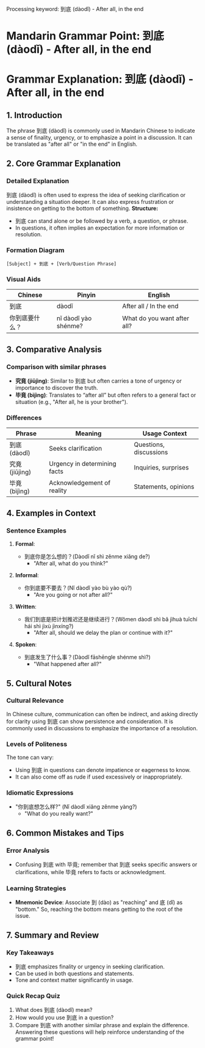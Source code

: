 Processing keyword: 到底 (dàodǐ) - After all, in the end
# Mandarin Grammar Point: 到底 (dàodǐ) - After all, in the end
# Grammar Explanation: 到底 (dàodǐ) - After all, in the end
## 1. Introduction
The phrase 到底 (dàodǐ) is commonly used in Mandarin Chinese to indicate a sense of finality, urgency, or to emphasize a point in a discussion. It can be translated as "after all" or "in the end" in English.
## 2. Core Grammar Explanation
### Detailed Explanation
到底 (dàodǐ) is often used to express the idea of seeking clarification or understanding a situation deeper. It can also express frustration or insistence on getting to the bottom of something. 
**Structure:**
- 到底 can stand alone or be followed by a verb, a question, or phrase.
- In questions, it often implies an expectation for more information or resolution.
### Formation Diagram
```
[Subject] + 到底 + [Verb/Question Phrase]
```
### Visual Aids
| Chinese     | Pinyin | English                      |
|-------------|--------|------------------------------|
| 到底        | dàodǐ  | After all / In the end      |
| 你到底要什么？| nǐ dàodǐ yào shénme? | What do you want after all? |
## 3. Comparative Analysis
### Comparison with similar phrases
- **究竟 (jiūjìng)**: Similar to 到底 but often carries a tone of urgency or importance to discover the truth.
- **毕竟 (bìjìng)**: Translates to “after all” but often refers to a general fact or situation (e.g., "After all, he is your brother").
### Differences
| Phrase     | Meaning                               | Usage Context                      |
|------------|---------------------------------------|------------------------------------|
| 到底 (dàodǐ)  | Seeks clarification                 | Questions, discussions              |
| 究竟 (jiūjìng) | Urgency in determining facts        | Inquiries, surprises                |
| 毕竟 (bìjìng)  | Acknowledgement of reality          | Statements, opinions                |
## 4. Examples in Context
### Sentence Examples
1. **Formal**:
   - 到底你是怎么想的？(Dàodǐ nǐ shì zěnme xiǎng de?)
     - "After all, what do you think?"
   
2. **Informal**:
   - 你到底要不要去？(Nǐ dàodǐ yào bù yào qù?)
     - "Are you going or not after all?"
3. **Written**:
   - 我们到底是把计划推迟还是继续进行？(Wǒmen dàodǐ shì bǎ jìhuà tuīchí hái shì jìxù jìnxíng?)
     - "After all, should we delay the plan or continue with it?"
4. **Spoken**:
   - 到底发生了什么事？(Dàodǐ fāshēngle shénme shì?)
     - "What happened after all?"
## 5. Cultural Notes
### Cultural Relevance
In Chinese culture, communication can often be indirect, and asking directly for clarity using 到底 can show persistence and consideration. It is commonly used in discussions to emphasize the importance of a resolution.
### Levels of Politeness
The tone can vary:
- Using 到底 in questions can denote impatience or eagerness to know.
- It can also come off as rude if used excessively or inappropriately.
### Idiomatic Expressions
- "你到底想怎么样?" (Nǐ dàodǐ xiǎng zěnme yàng?)
  - "What do you really want?"
## 6. Common Mistakes and Tips
### Error Analysis
- Confusing 到底 with 毕竟; remember that 到底 seeks specific answers or clarifications, while 毕竟 refers to facts or acknowledgment.
### Learning Strategies
- **Mnemonic Device**: Associate 到 (dào) as "reaching" and 底 (dǐ) as "bottom." So, reaching the bottom means getting to the root of the issue.
## 7. Summary and Review
### Key Takeaways
- 到底 emphasizes finality or urgency in seeking clarification.
- Can be used in both questions and statements.
- Tone and context matter significantly in usage.
### Quick Recap Quiz
1. What does 到底 (dàodǐ) mean?
2. How would you use 到底 in a question?
3. Compare 到底 with another similar phrase and explain the difference.
Answering these questions will help reinforce understanding of the grammar point!
